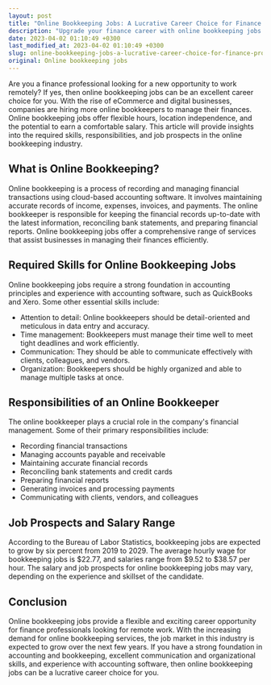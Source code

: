 ```yaml
---
layout: post
title: "Online Bookkeeping Jobs: A Lucrative Career Choice for Finance Professionals"
description: "Upgrade your finance career with online bookkeeping jobs. Explore remote work options, required skills, responsibilities, and job outlook in the bookkeeping industry."
date: 2023-04-02 01:10:49 +0300
last_modified_at: 2023-04-02 01:10:49 +0300
slug: online-bookkeeping-jobs-a-lucrative-career-choice-for-finance-professionals
original: Online bookkeeping jobs
---
```

Are you a finance professional looking for a new opportunity to work remotely? If yes, then online bookkeeping jobs can be an excellent career choice for you. With the rise of eCommerce and digital businesses, companies are hiring more online bookkeepers to manage their finances. Online bookkeeping jobs offer flexible hours, location independence, and the potential to earn a comfortable salary. This article will provide insights into the required skills, responsibilities, and job prospects in the online bookkeeping industry.

## What is Online Bookkeeping?

Online bookkeeping is a process of recording and managing financial transactions using cloud-based accounting software. It involves maintaining accurate records of income, expenses, invoices, and payments. The online bookkeeper is responsible for keeping the financial records up-to-date with the latest information, reconciling bank statements, and preparing financial reports. Online bookkeeping jobs offer a comprehensive range of services that assist businesses in managing their finances efficiently.

## Required Skills for Online Bookkeeping Jobs

Online bookkeeping jobs require a strong foundation in accounting principles and experience with accounting software, such as QuickBooks and Xero. Some other essential skills include:

- Attention to detail: Online bookkeepers should be detail-oriented and meticulous in data entry and accuracy.
- Time management: Bookkeepers must manage their time well to meet tight deadlines and work efficiently.
- Communication: They should be able to communicate effectively with clients, colleagues, and vendors.
- Organization: Bookkeepers should be highly organized and able to manage multiple tasks at once.

## Responsibilities of an Online Bookkeeper

The online bookkeeper plays a crucial role in the company's financial management. Some of their primary responsibilities include:

- Recording financial transactions
- Managing accounts payable and receivable
- Maintaining accurate financial records
- Reconciling bank statements and credit cards
- Preparing financial reports
- Generating invoices and processing payments
- Communicating with clients, vendors, and colleagues

## Job Prospects and Salary Range

According to the Bureau of Labor Statistics, bookkeeping jobs are expected to grow by six percent from 2019 to 2029. The average hourly wage for bookkeeping jobs is $22.77, and salaries range from $9.52 to $38.57 per hour. The salary and job prospects for online bookkeeping jobs may vary, depending on the experience and skillset of the candidate.

## Conclusion

Online bookkeeping jobs provide a flexible and exciting career opportunity for finance professionals looking for remote work. With the increasing demand for online bookkeeping services, the job market in this industry is expected to grow over the next few years. If you have a strong foundation in accounting and bookkeeping, excellent communication and organizational skills, and experience with accounting software, then online bookkeeping jobs can be a lucrative career choice for you.